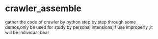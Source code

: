 # crawler_assemble
gather the code of crawler by python step by step through some demos,only be used for study by personal intensions,if use improperly ,it will be individual bear
